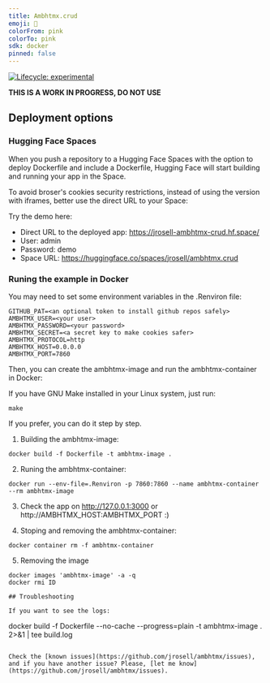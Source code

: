 ```yaml
---
title: Ambhtmx.crud
emoji: 🏃
colorFrom: pink
colorTo: pink
sdk: docker
pinned: false
---
```


<!-- badges: start -->

[![Lifecycle:
experimental](https://img.shields.io/badge/lifecycle-experimental-orange.svg)](https://www.tidyverse.org/lifecycle/#experimental)

<!-- badges: end -->

**THIS IS A WORK IN PROGRESS, DO NOT USE**

## Deployment options

### Hugging Face Spaces

When you push a repository to a Hugging Face Spaces with the option to deploy Dockerfile and include a Dockerfile,  Hugging Face will start building and running your app in the Space.

To avoid broser's cookies security restrictions, instead of using the version with iframes, better use the direct URL to your Space:

Try the demo here: 

* Direct URL to the deployed app: https://jrosell-ambhtmx-crud.hf.space/
* User: admin
* Password: demo
* Space URL: https://huggingface.co/spaces/jrosell/ambhtmx.crud



### Runing the example in Docker

You may need to set some environment variables in the .Renviron file:

```
GITHUB_PAT=<an optional token to install github repos safely>
AMBHTMX_USER=<your user>
AMBHTMX_PASSWORD=<your password>
AMBHTMX_SECRET=<a secret key to make cookies safer>
AMBHTMX_PROTOCOL=http
AMBHTMX_HOST=0.0.0.0
AMBHTMX_PORT=7860
````

Then, you can create the ambhtmx-image and run the ambhtmx-container in Docker:

If you have GNU Make installed in your Linux system, just run:

```
make
```

If you prefer, you can do it step by step.

1. Building the ambhtmx-image:

```
docker build -f Dockerfile -t ambhtmx-image .
```

2. Runing the ambhtmx-container:

```
docker run --env-file=.Renviron -p 7860:7860 --name ambhtmx-container --rm ambhtmx-image
```

3. Check the app on http://127.0.0.1:3000 or http://AMBHTMX_HOST:AMBHTMX_PORT :)

4. Stoping and removing the ambhtmx-container:

```
docker container rm -f ambhtmx-container
```

5. Removing the image
```
docker images 'ambhtmx-image' -a -q
docker rmi ID

## Troubleshooting

If you want to see the logs:

```
docker build -f Dockerfile  --no-cache --progress=plain -t ambhtmx-image . 2>&1 | tee build.log
```

Check the [known issues](https://github.com/jrosell/ambhtmx/issues), and if you have another issue? Please, [let me know](https://github.com/jrosell/ambhtmx/issues).